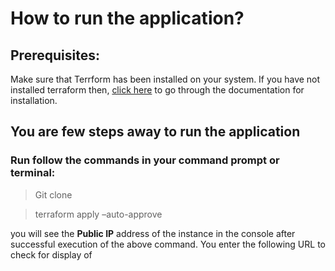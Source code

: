 # How to run the application?
## Prerequisites: 
Make sure that Terrform has been installed on your system. 
If you have not installed terraform then, [click here](https://developer.hashicorp.com/terraform/tutorials/aws-get-started/install-cli) to go through the documentation for installation.
## You are few steps away to run the application
### Run follow the commands in your command prompt or terminal:  

> Git clone <URL>  
  
> terraform apply –auto-approve  
  
you will see the __Public IP__ address of the instance in the console after successful execution of the above command. You enter the following URL to check for display of  
  
 > [Public IP]:8080/stats
